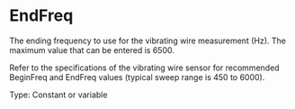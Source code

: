 # EndFreq

The ending frequency to use for the vibrating wire measurement (Hz). The maximum value that can be entered is 6500.

Refer to the specifications of the vibrating wire sensor for recommended BeginFreq and EndFreq values (typical sweep range is 450 to 6000).

Type: Constant or variable
